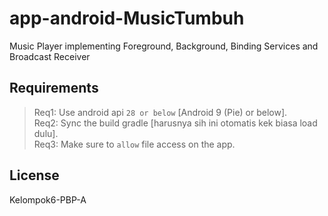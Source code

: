 # app-android-MusicTumbuh
Music Player implementing Foreground, Background, Binding Services and Broadcast Receiver

## Requirements
> Req1: Use android api `28 or below` [Android 9 (Pie) or below]. <br>
> Req2: Sync the build gradle [harusnya sih ini otomatis kek biasa load dulu]. <br>
> Req3: Make sure to `allow` file access on the app.

## License

Kelompok6-PBP-A
